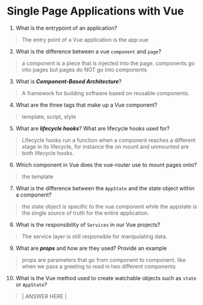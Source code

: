 # Single Page Applications with Vue
01. What is the entrypoint of an application?

  > The entry point of a Vue application is the app.vue

02. What is the difference between a vue `component` and `page`?

  > a component is a piece that is injected into the page. components go into pages but pages do NOT go into components 

03. What is ***Component-Based Architecture***?

  > A framework for building software based on reusable components.

04. What are the three tags that make up a Vue component?

  > template, script, style

05. What are ***lifecycle hooks***? What are lifecycle hooks used for?

  > Lifecycle hooks run a function when a component reaches a different stage in its lifecycle, for instance the on mount and unmounted are both lifecycle hooks.

06. Which component in Vue does the vue-router use to mount pages onto?

  > the template

07. What is the difference between the `AppState` and the state object within a component?

  > the state object is specific to the vue component while the appstate is the single source of truth for the entire application.

08. What is the responsibility of `Services` in our Vue projects?

  > The service layer is still responsible for manipulating data.

09. What are ***props*** and how are they used? Provide an example

  > props are parameters that go from component to component. like when we pass a greeting to read in two different components 

10. What is the Vue method used to create watchable objects such as `state` or `AppState`?

  > | ANSWER HERE |
